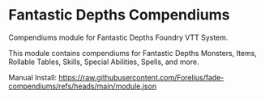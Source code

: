 # Fantastic Depths Compendiums
Compendiums module for Fantastic Depths Foundry VTT System.

This module contains compendiums for Fantastic Depths Monsters, Items, Rollable Tables, Skills, Special Abilities, Spells, and more.

Manual Install: https://raw.githubusercontent.com/Forelius/fade-compendiums/refs/heads/main/module.json
